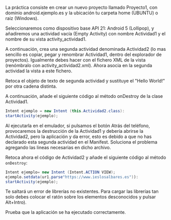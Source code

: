 La práctica consiste en crear un nuevo proyecto llamado Proyecto1, con dominio
android.ejemplo.es y la ubicación tu carpeta home (UBUNTU) o raiz (Windows). 

Seleccionaremos como dispositivo base API 21: Android 5 (Lollipop), y añadiremos  una actividad vacía (Empty Activity) con nombre Actividad1 y el nombre de su vista activity_actividad1.

A continuación, crea una segunda actividad denominada Actividad2 (lo mas sencillo es copiar, pegar  y renombrar Actividad1, dentro del explorador de proyectos). Igualmente debes hacer con el fichero XML de la vista (renómbralo con activity_actividad2.xml). Ahora asocia en la segunda actividad la vista a este fichero. 

Retoca el objeto de texto de segunda actividad y sustituye el "Hello World!"
por otra cadena distinta. 

A continuación, añade el siguiente código al método onDestroy de la clase Actividad1.
```java
Intent ejemplo = new Intent (this.Actividad2.class):
startActivity(ejemplo);
```

Al ejecutarla en el emulador, si pulsamos el botón Atrás del teléfono, provocaremos  la destrucción de la Actividad1 y debería abrirse la Actividad2, pero la aplicación y da error, esto es debido a que no has declarado esta segunda actividad en el Manifest. Soluciona el problema agregando las lineas necesarias en dicho archivo.

Retoca ahora el código de Actividad2 y  añade el siguiente código al método `onDestroy`:

```java
Intent ejemplo= new Intent (Intent.ACTION VIEW);
ejemplo.setdata(ur1.parse"https://www.ieslosalbares.es")):
startActivity(ejemplo);
```

Te saltará un error de librerías no existentes. Para cargar las librerías tan solo debes colocar el ratón sobre los elementos desconocidos y pulsar Alt+Intro).

Prueba que la aplicación se ha ejecutado correctamente.

